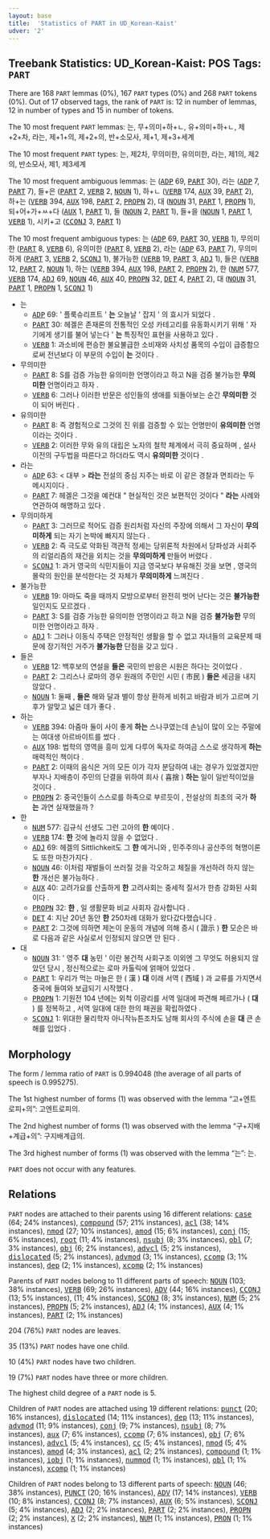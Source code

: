 ```yaml
---
layout: base
title:  'Statistics of PART in UD_Korean-Kaist'
udver: '2'
---
```


## Treebank Statistics: UD_Korean-Kaist: POS Tags: `PART`

There are 168 `PART` lemmas (0%), 167 `PART` types (0%) and 268 `PART` tokens (0%).
Out of 17 observed tags, the rank of `PART` is: 12 in number of lemmas, 12 in number of types and 15 in number of tokens.

The 10 most frequent `PART` lemmas: 는, 무+의미+하+ㄴ, 유+의미+하+ㄴ, 제+2+차, 라는, 제+1+의, 제+2+의, 반+소모사, 제+1, 제+3+세계

The 10 most frequent `PART` types:  는, 제2차, 무의미한, 유의미한, 라는, 제1의, 제2의, 반소모사, 제1, 제3세계

The 10 most frequent ambiguous lemmas: 는 (<tt><a href="ko_kaist-pos-ADP.html">ADP</a></tt> 69, <tt><a href="ko_kaist-pos-PART.html">PART</a></tt> 30), 라는 (<tt><a href="ko_kaist-pos-ADP.html">ADP</a></tt> 7, <tt><a href="ko_kaist-pos-PART.html">PART</a></tt> 7), 들+은 (<tt><a href="ko_kaist-pos-PART.html">PART</a></tt> 2, <tt><a href="ko_kaist-pos-VERB.html">VERB</a></tt> 2, <tt><a href="ko_kaist-pos-NOUN.html">NOUN</a></tt> 1), 하+ㄴ (<tt><a href="ko_kaist-pos-VERB.html">VERB</a></tt> 174, <tt><a href="ko_kaist-pos-AUX.html">AUX</a></tt> 39, <tt><a href="ko_kaist-pos-PART.html">PART</a></tt> 2), 하+는 (<tt><a href="ko_kaist-pos-VERB.html">VERB</a></tt> 394, <tt><a href="ko_kaist-pos-AUX.html">AUX</a></tt> 198, <tt><a href="ko_kaist-pos-PART.html">PART</a></tt> 2, <tt><a href="ko_kaist-pos-PROPN.html">PROPN</a></tt> 2), 대 (<tt><a href="ko_kaist-pos-NOUN.html">NOUN</a></tt> 31, <tt><a href="ko_kaist-pos-PART.html">PART</a></tt> 1, <tt><a href="ko_kaist-pos-PROPN.html">PROPN</a></tt> 1), 되+어+가+ㅆ+다 (<tt><a href="ko_kaist-pos-AUX.html">AUX</a></tt> 1, <tt><a href="ko_kaist-pos-PART.html">PART</a></tt> 1), 들 (<tt><a href="ko_kaist-pos-NOUN.html">NOUN</a></tt> 2, <tt><a href="ko_kaist-pos-PART.html">PART</a></tt> 1), 들+을 (<tt><a href="ko_kaist-pos-NOUN.html">NOUN</a></tt> 1, <tt><a href="ko_kaist-pos-PART.html">PART</a></tt> 1, <tt><a href="ko_kaist-pos-VERB.html">VERB</a></tt> 1), 시키+고 (<tt><a href="ko_kaist-pos-CCONJ.html">CCONJ</a></tt> 3, <tt><a href="ko_kaist-pos-PART.html">PART</a></tt> 1)

The 10 most frequent ambiguous types:  는 (<tt><a href="ko_kaist-pos-ADP.html">ADP</a></tt> 69, <tt><a href="ko_kaist-pos-PART.html">PART</a></tt> 30, <tt><a href="ko_kaist-pos-VERB.html">VERB</a></tt> 1), 무의미한 (<tt><a href="ko_kaist-pos-PART.html">PART</a></tt> 8, <tt><a href="ko_kaist-pos-VERB.html">VERB</a></tt> 6), 유의미한 (<tt><a href="ko_kaist-pos-PART.html">PART</a></tt> 8, <tt><a href="ko_kaist-pos-VERB.html">VERB</a></tt> 2), 라는 (<tt><a href="ko_kaist-pos-ADP.html">ADP</a></tt> 63, <tt><a href="ko_kaist-pos-PART.html">PART</a></tt> 7), 무의미하게 (<tt><a href="ko_kaist-pos-PART.html">PART</a></tt> 3, <tt><a href="ko_kaist-pos-VERB.html">VERB</a></tt> 2, <tt><a href="ko_kaist-pos-SCONJ.html">SCONJ</a></tt> 1), 불가능한 (<tt><a href="ko_kaist-pos-VERB.html">VERB</a></tt> 19, <tt><a href="ko_kaist-pos-PART.html">PART</a></tt> 3, <tt><a href="ko_kaist-pos-ADJ.html">ADJ</a></tt> 1), 들은 (<tt><a href="ko_kaist-pos-VERB.html">VERB</a></tt> 12, <tt><a href="ko_kaist-pos-PART.html">PART</a></tt> 2, <tt><a href="ko_kaist-pos-NOUN.html">NOUN</a></tt> 1), 하는 (<tt><a href="ko_kaist-pos-VERB.html">VERB</a></tt> 394, <tt><a href="ko_kaist-pos-AUX.html">AUX</a></tt> 198, <tt><a href="ko_kaist-pos-PART.html">PART</a></tt> 2, <tt><a href="ko_kaist-pos-PROPN.html">PROPN</a></tt> 2), 한 (<tt><a href="ko_kaist-pos-NUM.html">NUM</a></tt> 577, <tt><a href="ko_kaist-pos-VERB.html">VERB</a></tt> 174, <tt><a href="ko_kaist-pos-ADJ.html">ADJ</a></tt> 69, <tt><a href="ko_kaist-pos-NOUN.html">NOUN</a></tt> 46, <tt><a href="ko_kaist-pos-AUX.html">AUX</a></tt> 40, <tt><a href="ko_kaist-pos-PROPN.html">PROPN</a></tt> 32, <tt><a href="ko_kaist-pos-DET.html">DET</a></tt> 4, <tt><a href="ko_kaist-pos-PART.html">PART</a></tt> 2), 대 (<tt><a href="ko_kaist-pos-NOUN.html">NOUN</a></tt> 31, <tt><a href="ko_kaist-pos-PART.html">PART</a></tt> 1, <tt><a href="ko_kaist-pos-PROPN.html">PROPN</a></tt> 1, <tt><a href="ko_kaist-pos-SCONJ.html">SCONJ</a></tt> 1)


* 는
  * <tt><a href="ko_kaist-pos-ADP.html">ADP</a></tt> 69: ' 플룩슈리프트 ' <b>는</b> 오늘날 ' 잡지 ' 의 효시가 되었다 .
  * <tt><a href="ko_kaist-pos-PART.html">PART</a></tt> 30: 헤겔은 존재론의 전통적인 오성 카테고리를 유동화시키기 위해 ' 자기에게 생기를 불어 넣는다 ' <b>는</b> 특징적인 표현을 사용하고 있다 .
  * <tt><a href="ko_kaist-pos-VERB.html">VERB</a></tt> 1: 과소비에 편승한 불요불급한 소비재와 사치성 품목의 수입이 급증함으로써 전년보다 이 부문의 수입이 <b>는</b> 것이다 .
* 무의미한
  * <tt><a href="ko_kaist-pos-PART.html">PART</a></tt> 8: S를 검증 가능한 유의미한 언명이라고 하고 N을 검증 불가능한 <b>무의미한</b> 언명이라고 하자 .
  * <tt><a href="ko_kaist-pos-VERB.html">VERB</a></tt> 6: 그러나 이러한 반문은 성인들의 생애를 되돌아보는 순간 <b>무의미한</b> 것이 되어 버린다 .
* 유의미한
  * <tt><a href="ko_kaist-pos-PART.html">PART</a></tt> 8: 즉 경험적으로 그것의 진 위를 검증할 수 있는 언명만이 <b>유의미한</b> 언명이라는 것이다 .
  * <tt><a href="ko_kaist-pos-VERB.html">VERB</a></tt> 2: 이러한 무와 유의 대립은 노자의 철학 체계에서 극히 중요하며 , 설사 이전의 구두법을 따른다고 하더라도 역시 <b>유의미한</b> 것이다 .
* 라는
  * <tt><a href="ko_kaist-pos-ADP.html">ADP</a></tt> 63: < 대부 > <b>라는</b> 전설의 중심 지주는 바로 이 같은 경찰과 면죄라는 두 메시지이다 .
  * <tt><a href="ko_kaist-pos-PART.html">PART</a></tt> 7: 헤겔은 그것을 예컨대 " 현실적인 것은 보편적인 것이다 " <b>라는</b> 사례와 연관하여 해명하고 있다 .
* 무의미하게
  * <tt><a href="ko_kaist-pos-PART.html">PART</a></tt> 3: 그러므로 적어도 검증 원리처럼 자신의 주장에 의해서 그 자신이 <b>무의미하게</b> 되는 자기 논박에 빠지지 않는다 .
  * <tt><a href="ko_kaist-pos-VERB.html">VERB</a></tt> 2: 즉 극도로 악화된 객관적 정세는 당위론적 차원에서 당파성과 사회주의 리얼리즘의 재건을 외치는 것을 <b>무의미하게</b> 만들어 버렸다 .
  * <tt><a href="ko_kaist-pos-SCONJ.html">SCONJ</a></tt> 1: 과거 영국의 식민지들이 지금 영국보다 부유해진 것을 보면 , 영국의 몰락의 원인을 분석한다는 것 자체가 <b>무의미하게</b> 느껴진다 .
* 불가능한
  * <tt><a href="ko_kaist-pos-VERB.html">VERB</a></tt> 19: 아마도 죽을 때까지 모방으로부터 완전히 벗어 난다는 것은 <b>불가능한</b> 일인지도 모르겠다 .
  * <tt><a href="ko_kaist-pos-PART.html">PART</a></tt> 3: S를 검증 가능한 유의미한 언명이라고 하고 N을 검증 <b>불가능한</b> 무의미한 언명이라고 하자 .
  * <tt><a href="ko_kaist-pos-ADJ.html">ADJ</a></tt> 1: 그러나 이동식 주택은 안정적인 생활을 할 수 없고 자녀들의 교육문제 때문에 장기적인 거주가 <b>불가능한</b> 단점을 갖고 있다 .
* 들은
  * <tt><a href="ko_kaist-pos-VERB.html">VERB</a></tt> 12: 백후보의 연설을 <b>들은</b> 국민의 반응은 시원은 하다는 것이었다 .
  * <tt><a href="ko_kaist-pos-PART.html">PART</a></tt> 2: 그리스나 로마의 경우 원래의 주민인 시민 ( 市民 ) <b>들은</b> 세금을 내지 않았다 .
  * <tt><a href="ko_kaist-pos-NOUN.html">NOUN</a></tt> 1: 둘째 , <b>들은</b> 해와 달과 별이 항상 환하게 비취고 바람과 비가 고르며 기후가 알맞고 넓은 데가 좋다 .
* 하는
  * <tt><a href="ko_kaist-pos-VERB.html">VERB</a></tt> 394: 아줌마 둘이 사이 좋게 <b>하는</b> 스나쿠였는데 손님이 많이 오는 주말에는 여대생 아르바이트를 썼다 .
  * <tt><a href="ko_kaist-pos-AUX.html">AUX</a></tt> 198: 법학의 영역을 흥미 있게 다루어 독자로 하여금 스스로 생각하게 <b>하는</b> 매력적인 책이다 .
  * <tt><a href="ko_kaist-pos-PART.html">PART</a></tt> 2: 이때의 음식은 거의 모든 이가 각자 분담하여 내는 경우가 있었겠지만 부자나 지배층이 주민의 단결을 위하여 희사 ( 喜捨 ) <b>하는</b> 일이 일반적이었을 것이다 .
  * <tt><a href="ko_kaist-pos-PROPN.html">PROPN</a></tt> 2: 중국인들이 스스로를 하족으로 부르듯이 , 전설상의 최초의 국가 <b>하는</b> 과연 실재했을까 ?
* 한
  * <tt><a href="ko_kaist-pos-NUM.html">NUM</a></tt> 577: 김규식 선생도 그런 고아의 <b>한</b> 예이다 .
  * <tt><a href="ko_kaist-pos-VERB.html">VERB</a></tt> 174: <b>한</b> 것에 놀라지 않을 수 없었다 .
  * <tt><a href="ko_kaist-pos-ADJ.html">ADJ</a></tt> 69: 헤겔의 Sittlichkeit도 그 <b>한</b> 예거니와 , 민주주의나 공산주의 혁명이론도 또한 마찬가지다 .
  * <tt><a href="ko_kaist-pos-NOUN.html">NOUN</a></tt> 46: 이처럼 재벌들이 쓰러질 것을 각오하고 체질을 개선하려 하지 않는 <b>한</b> 개선은 불가능하다 .
  * <tt><a href="ko_kaist-pos-AUX.html">AUX</a></tt> 40: 고려가요를 산출하게 <b>한</b> 고려사회는 중세적 질서가 한층 강화된 사회이다 .
  * <tt><a href="ko_kaist-pos-PROPN.html">PROPN</a></tt> 32: <b>한</b> , 일 생활문화 비교 사회자 감사합니다 .
  * <tt><a href="ko_kaist-pos-DET.html">DET</a></tt> 4: 지난 20년 동안 <b>한</b> 250차례 대화가 왔다갔다했습니다 .
  * <tt><a href="ko_kaist-pos-PART.html">PART</a></tt> 2: 그것에 의하면 제논이 운동의 개념에 의해 증시 ( 證示 ) <b>한</b> 모순은 바로 다음과 같은 사실로서 인정되지 않으면 안 된다 .
* 대
  * <tt><a href="ko_kaist-pos-NOUN.html">NOUN</a></tt> 31: ' 영주 <b>대</b> 농민 ' 이란 봉건적 사회구조 이외엔 그 무엇도 허용되지 않았던 당시 , 정신적으로는 로마 카톨릭에 얽매어 있었다 .
  * <tt><a href="ko_kaist-pos-PART.html">PART</a></tt> 1: 우리가 먹는 마늘은 한 ( 漢 ) <b>대</b> 이래 서역 ( 西域 ) 과 교류를 가지면서 중국에 들여와 보급되기 시작했다 .
  * <tt><a href="ko_kaist-pos-PROPN.html">PROPN</a></tt> 1: 기원전 104 년에는 외척 이광리를 서역 일대에 파견해 페르가나 ( <b>대</b> ) 를 정복하고 , 서역 일대에 대한 한의 패권을 확립하였다 .
  * <tt><a href="ko_kaist-pos-SCONJ.html">SCONJ</a></tt> 1: 위대한 물리학자 아니작뉴튼조차도 남해 회사의 주식에 손을 <b>대</b> 큰 손해를 입었다 .

## Morphology

The form / lemma ratio of `PART` is 0.994048 (the average of all parts of speech is 0.995275).

The 1st highest number of forms (1) was observed with the lemma “고+엔트로피+의”: 고엔트로피의.

The 2nd highest number of forms (1) was observed with the lemma “구+지배+계급+의”: 구지배계급의.

The 3rd highest number of forms (1) was observed with the lemma “는”: 는.

`PART` does not occur with any features.


## Relations

`PART` nodes are attached to their parents using 16 different relations: <tt><a href="ko_kaist-dep-case.html">case</a></tt> (64; 24% instances), <tt><a href="ko_kaist-dep-compound.html">compound</a></tt> (57; 21% instances), <tt><a href="ko_kaist-dep-acl.html">acl</a></tt> (38; 14% instances), <tt><a href="ko_kaist-dep-nmod.html">nmod</a></tt> (27; 10% instances), <tt><a href="ko_kaist-dep-amod.html">amod</a></tt> (15; 6% instances), <tt><a href="ko_kaist-dep-conj.html">conj</a></tt> (15; 6% instances), <tt><a href="ko_kaist-dep-root.html">root</a></tt> (11; 4% instances), <tt><a href="ko_kaist-dep-nsubj.html">nsubj</a></tt> (8; 3% instances), <tt><a href="ko_kaist-dep-obl.html">obl</a></tt> (7; 3% instances), <tt><a href="ko_kaist-dep-obj.html">obj</a></tt> (6; 2% instances), <tt><a href="ko_kaist-dep-advcl.html">advcl</a></tt> (5; 2% instances), <tt><a href="ko_kaist-dep-dislocated.html">dislocated</a></tt> (5; 2% instances), <tt><a href="ko_kaist-dep-advmod.html">advmod</a></tt> (3; 1% instances), <tt><a href="ko_kaist-dep-ccomp.html">ccomp</a></tt> (3; 1% instances), <tt><a href="ko_kaist-dep-dep.html">dep</a></tt> (2; 1% instances), <tt><a href="ko_kaist-dep-xcomp.html">xcomp</a></tt> (2; 1% instances)

Parents of `PART` nodes belong to 11 different parts of speech: <tt><a href="ko_kaist-pos-NOUN.html">NOUN</a></tt> (103; 38% instances), <tt><a href="ko_kaist-pos-VERB.html">VERB</a></tt> (69; 26% instances), <tt><a href="ko_kaist-pos-ADV.html">ADV</a></tt> (44; 16% instances), <tt><a href="ko_kaist-pos-CCONJ.html">CCONJ</a></tt> (13; 5% instances),  (11; 4% instances), <tt><a href="ko_kaist-pos-SCONJ.html">SCONJ</a></tt> (8; 3% instances), <tt><a href="ko_kaist-pos-NUM.html">NUM</a></tt> (5; 2% instances), <tt><a href="ko_kaist-pos-PROPN.html">PROPN</a></tt> (5; 2% instances), <tt><a href="ko_kaist-pos-ADJ.html">ADJ</a></tt> (4; 1% instances), <tt><a href="ko_kaist-pos-AUX.html">AUX</a></tt> (4; 1% instances), <tt><a href="ko_kaist-pos-PART.html">PART</a></tt> (2; 1% instances)

204 (76%) `PART` nodes are leaves.

35 (13%) `PART` nodes have one child.

10 (4%) `PART` nodes have two children.

19 (7%) `PART` nodes have three or more children.

The highest child degree of a `PART` node is 5.

Children of `PART` nodes are attached using 19 different relations: <tt><a href="ko_kaist-dep-punct.html">punct</a></tt> (20; 16% instances), <tt><a href="ko_kaist-dep-dislocated.html">dislocated</a></tt> (14; 11% instances), <tt><a href="ko_kaist-dep-dep.html">dep</a></tt> (13; 11% instances), <tt><a href="ko_kaist-dep-advmod.html">advmod</a></tt> (11; 9% instances), <tt><a href="ko_kaist-dep-conj.html">conj</a></tt> (9; 7% instances), <tt><a href="ko_kaist-dep-nsubj.html">nsubj</a></tt> (8; 7% instances), <tt><a href="ko_kaist-dep-aux.html">aux</a></tt> (7; 6% instances), <tt><a href="ko_kaist-dep-ccomp.html">ccomp</a></tt> (7; 6% instances), <tt><a href="ko_kaist-dep-obj.html">obj</a></tt> (7; 6% instances), <tt><a href="ko_kaist-dep-advcl.html">advcl</a></tt> (5; 4% instances), <tt><a href="ko_kaist-dep-cc.html">cc</a></tt> (5; 4% instances), <tt><a href="ko_kaist-dep-nmod.html">nmod</a></tt> (5; 4% instances), <tt><a href="ko_kaist-dep-amod.html">amod</a></tt> (4; 3% instances), <tt><a href="ko_kaist-dep-acl.html">acl</a></tt> (2; 2% instances), <tt><a href="ko_kaist-dep-compound.html">compound</a></tt> (1; 1% instances), <tt><a href="ko_kaist-dep-iobj.html">iobj</a></tt> (1; 1% instances), <tt><a href="ko_kaist-dep-nummod.html">nummod</a></tt> (1; 1% instances), <tt><a href="ko_kaist-dep-obl.html">obl</a></tt> (1; 1% instances), <tt><a href="ko_kaist-dep-xcomp.html">xcomp</a></tt> (1; 1% instances)

Children of `PART` nodes belong to 13 different parts of speech: <tt><a href="ko_kaist-pos-NOUN.html">NOUN</a></tt> (46; 38% instances), <tt><a href="ko_kaist-pos-PUNCT.html">PUNCT</a></tt> (20; 16% instances), <tt><a href="ko_kaist-pos-ADV.html">ADV</a></tt> (17; 14% instances), <tt><a href="ko_kaist-pos-VERB.html">VERB</a></tt> (10; 8% instances), <tt><a href="ko_kaist-pos-CCONJ.html">CCONJ</a></tt> (8; 7% instances), <tt><a href="ko_kaist-pos-AUX.html">AUX</a></tt> (6; 5% instances), <tt><a href="ko_kaist-pos-SCONJ.html">SCONJ</a></tt> (5; 4% instances), <tt><a href="ko_kaist-pos-ADJ.html">ADJ</a></tt> (2; 2% instances), <tt><a href="ko_kaist-pos-PART.html">PART</a></tt> (2; 2% instances), <tt><a href="ko_kaist-pos-PROPN.html">PROPN</a></tt> (2; 2% instances), <tt><a href="ko_kaist-pos-X.html">X</a></tt> (2; 2% instances), <tt><a href="ko_kaist-pos-NUM.html">NUM</a></tt> (1; 1% instances), <tt><a href="ko_kaist-pos-PRON.html">PRON</a></tt> (1; 1% instances)

